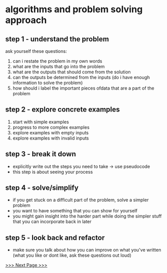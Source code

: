 # algorithms and problem solving approach

## step 1 - understand the problem
ask yourself these questions:
1. can i restate the problem in my own words
2. what are the inputs that go into the problem
3. what are the outputs that should come from the solution
4. can the outputs be determined from the inputs (do i have enough information to solve the problem)
5. how should i label the important pieces ofdata that are a part of the problem


## step 2 - explore concrete examples
1. start with simple examples
2. progress to more complex examples
3. explore examples with empty inputs
4. explore examples with invalid inputs


## step 3 - break it down
- explicitly write out the steps you need to take -> use pseudocode
- this step is about seeing your process


## step 4 - solve/simplify
- if you get stuck on a difficult part of the problem, solve a simpler problem
- you want to have something that you can show for yourself
- you might gain insight into the harder part while doing the simpler stuff that you can incorporate back in later


## step 5 - look back and refactor
- make sure you talk about how you can improve on what you've written (what you like or dont like, ask these questions out loud)



[>>> Next Page >>>](https://github.com/hungrypc/data-structures-and-algorithms/blob/master/chapters/4__problem_solving_patterns.md)

